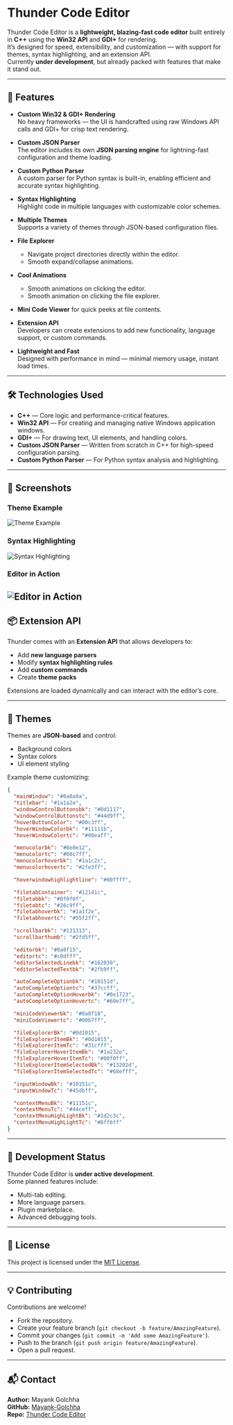 # Thunder Code Editor

Thunder Code Editor is a **lightweight, blazing-fast code editor** built entirely in **C++** using the **Win32 API** and **GDI+** for rendering.  
It’s designed for speed, extensibility, and customization — with support for themes, syntax highlighting, and an extension API.  
Currently **under development**, but already packed with features that make it stand out.

---

## 🚀 Features

- **Custom Win32 & GDI+ Rendering**  
  No heavy frameworks — the UI is handcrafted using raw Windows API calls and GDI+ for crisp text rendering.

- **Custom JSON Parser**  
  The editor includes its own **JSON parsing engine** for lightning-fast configuration and theme loading.

- **Custom Python Parser**  
  A custom parser for Python syntax is built-in, enabling efficient and accurate syntax highlighting.

- **Syntax Highlighting**  
  Highlight code in multiple languages with customizable color schemes.

- **Multiple Themes**  
  Supports a variety of themes through JSON-based configuration files.

- **File Explorer**
  - Navigate project directories directly within the editor.
  - Smooth expand/collapse animations.

- **Cool Animations**
  - Smooth animations on clicking the editor.
  - Smooth animation on clicking the file explorer.

- **Mini Code Viewer** for quick peeks at file contents.

- **Extension API**  
  Developers can create extensions to add new functionality, language support, or custom commands.

- **Lightweight and Fast**  
  Designed with performance in mind — minimal memory usage, instant load times.

---

## 🛠️ Technologies Used

- **C++** — Core logic and performance-critical features.
- **Win32 API** — For creating and managing native Windows application windows.
- **GDI+** — For drawing text, UI elements, and handling colors.
- **Custom JSON Parser** — Written from scratch in C++ for high-speed configuration parsing.
- **Custom Python Parser** — For Python syntax analysis and highlighting.

---

## 📸 Screenshots

### Theme Example
![Theme Example](asset/image1.png)

### Syntax Highlighting
![Syntax Highlighting](asset/image2.png)

### Editor in Action
![Editor in Action](asset/image3.png)
---

## 📦 Extension API

Thunder comes with an **Extension API** that allows developers to:
- Add **new language parsers**
- Modify **syntax highlighting rules**
- Add **custom commands**
- Create **theme packs**

Extensions are loaded dynamically and can interact with the editor’s core.

---

## 🎨 Themes

Themes are **JSON-based** and control:
- Background colors
- Syntax colors
- UI element styling

Example theme customizing:
```json
{
  "mainWindow": "#0a0a0a",
  "titlebar": "#1a1a2e",
  "windowControlButtonsbk": "#0d1117",
  "windowControlButtonstc": "#44d9ff",
  "hoverButtonColor": "#00c3ff",
  "hoverWindowColorbk": "#11111b",
  "hoverWindowColortc": "#00eaff",

  "menucolorbk": "#0e0e12",
  "menucolortc": "#00c7ff",
  "menucolorhoverbk": "#1a1c2c",
  "menucolorhovertc": "#2fe3ff",

  "hoverwindowhighlightline": "#00ffff",

  "filetabContainer": "#12141c",
  "filetabbk": "#0f0f0f",
  "filetabtc": "#26c9ff",
  "filetabhoverbk": "#1a1f2e",
  "filetabhovertc": "#55f2ff",

  "scrollbarbk": "#131313",
  "scrollbarthumb": "#2fd5ff",

  "editorbk": "#0a0f15",
  "editortc": "#c0dfff",
  "editorSelectedLinebk": "#162030",
  "editorSelectedTextbk": "#2fb9ff",

  "autoCompleteOptionbk": "#10151d",
  "autoCompleteOptiontc": "#37ccff",
  "autoCompleteOptionHoverbk": "#0e1723",
  "autoCompleteOptionHovertc": "#60e7ff",

  "miniCodeViewerbk": "#0a0f18",
  "miniCodeViewertc": "#00b7ff",

  "fileExplorerBk": "#0d1015",
  "fileExplorerItemBk": "#0d1015",
  "fileExplorerItemTc": "#31cfff",
  "fileExplorerHoverItemBk": "#1a232e",
  "fileExplorerHoverItemTc": "#00f0ff",
  "fileExplorerItemSelectedBk": "#13202d",
  "fileExplorerItemSelectedTc": "#68efff",

  "inputWindowBk": "#10151c",
  "inputWindowTc": "#45dbff",

  "contextMenuBk": "#11151c",
  "contextMenuTc": "#44ceff",
  "contextMenuHighLightBk": "#1d2c3c",
  "contextMenuHighLightTc": "#8ff6ff"
}
```

---

## 🚧 Development Status

Thunder Code Editor is **under active development**.  
Some planned features include:
- Multi-tab editing.
- More language parsers.
- Plugin marketplace.
- Advanced debugging tools.

---

## 📜 License

This project is licensed under the [MIT License](LICENSE).

---

## 💡 Contributing

Contributions are welcome!  
- Fork the repository.
- Create your feature branch (`git checkout -b feature/AmazingFeature`).
- Commit your changes (`git commit -m 'Add some AmazingFeature'`).
- Push to the branch (`git push origin feature/AmazingFeature`).
- Open a pull request.

---

## 📬 Contact

**Author:** Mayank Golchha  
**GitHub:** [Mayank-Golchha](https://github.com/Mayank-Golchha)  
**Repo:** [Thunder Code Editor](https://github.com/Mayank-Golchha/Thunder-Code-Editor)



